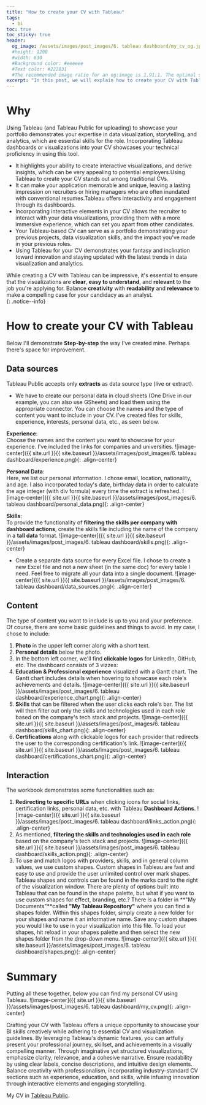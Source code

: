 ```yaml
---
title: "How to create your CV with Tableau"
tags:
  - bi
toc: true
toc_sticky: true
header:
  og_image: /assets/images/post_images/6. tableau dashboard/my_cv_og.jpg
  #height: 1200
  #width: 630
  #Background color: #eeeeee
  #Text color: #222831
  #The recommended image ratio for an og:image is 1.91:1. The optimal size would be 1200 x 630.
excerpt: "In this post, we will explain how to create your CV with Tableau"
---
```


# Why
Using Tableau (and Tableau Public for uploading) to showcase your portfolio demonstrates your expertise in data visualization, storytelling, and analytics, which are essential skills for the role. Incorporating Tableau dashboards or visualizations into your CV showcases your technical proficiency in using this tool.
- It highlights your ability to create interactive visualizations, and derive insights, which can be very appealing to potential employers.Using Tableau to create your CV stands out among traditional CVs. 
- It can make your application memorable and unique, leaving a lasting impression on recruiters or hiring managers who are often inundated with conventional resumes.Tableau offers interactivity and engagement through its dashboards. 
- Incorporating interactive elements in your CV allows the recruiter to interact with your data visualizations, providing them with a more immersive experience, which can set you apart from other candidates.
- Your Tableau-based CV can serve as a portfolio demonstrating your previous projects, data visualization skills, and the impact you've made in your previous roles.
- Using Tableau for your CV demonstrates your fantasy and inclination toward innovation and staying updated with the latest trends in data visualization and analytics. 

While creating a CV with Tableau can be impressive, it's essential to ensure that the visualizations are **clear**, **easy to understand**, and **relevant** to the job you're applying for. Balance **creativity** with **readability** and **relevance** to make a compelling case for your candidacy as an analyst.<br>
{: .notice--info}

# How to create your CV with Tableau
Below I'll demonstrate **Step-by-step** the way I've created mine. Perhaps there's space for improvement. 

## Data sources
Tableau Public accepts only **extracts** as data source type (live or extract). 
- We have to create our personal data in cloud sheets (One Drive in our example, you can also use GSheets) and load them using the appropriate connector. You can choose the names and the type of content you want to include in your CV. I've created files for skills, experience, interests, personal data, etc., as seen below.

**Experience**: <br>
Choose the names and the content you want to showcase for your experience. I've included the links for companies and universities. 
![image-center]({{ site.url }}{{ site.baseurl }}/assets/images/post_images/6. tableau dashboard/experience.png){: .align-center}

**Personal Data**: <br>
Here, we list our personal information. I chose email, location, nationality, and age. I also incorporated today's date, birthday data in order to calculate the age integer (with div formula) every time the extract is refreshed.
![image-center]({{ site.url }}{{ site.baseurl }}/assets/images/post_images/6. tableau dashboard/personal_data.png){: .align-center}

**Skills**: <br>
To provide the functionality of **filtering the skills per company with dashboard actions**, create the skills file including the name of the company in a **tall data** format.
![image-center]({{ site.url }}{{ site.baseurl }}/assets/images/post_images/6. tableau dashboard/skills.png){: .align-center}

- Create a separate data source for every Excel file. I chose to create a new Excel file and not a new sheet (in the same doc) for every table I need. Feel free to migrate all your data into a single document.
![image-center]({{ site.url }}{{ site.baseurl }}/assets/images/post_images/6. tableau dashboard/data_sources.png){: .align-center}

## Content
The type of content you want to include is up to you and your preference. Of course, there are some basic guidelines and things to avoid. In my case, I chose to include:<br>
1. **Photo** in the upper left corner along with a short text.
1. **Personal details** below the photo.
1. In the bottom left corner, we'll find **clickable logos** for LinkedIn, GitHub, etc.
The dashboard consists of 3 vizzes:
1. **Education & Professional experience** visualized with a Gantt chart. The Gantt chart includes details when hovering to showcase each role's achievements and details.
![image-center]({{ site.url }}{{ site.baseurl }}/assets/images/post_images/6. tableau dashboard/experience_chart.png){: .align-center}
1. **Skills** that can be filtered when the user clicks each role's bar. The list will then filter out only the skills and technologies used in each role based on the company's tech stack and projects.
![image-center]({{ site.url }}{{ site.baseurl }}/assets/images/post_images/6. tableau dashboard/skills_chart.png){: .align-center}
1. **Certifications** along with clickable logos for each provider that redirects the user to the corresponding certification's link.
![image-center]({{ site.url }}{{ site.baseurl }}/assets/images/post_images/6. tableau dashboard/certifications_chart.png){: .align-center}

## Interaction
The workbook demonstrates some functionalities such as: 
1. **Redirecting to specific URLs**  when clicking icons for social links, certification links, personal data, etc. with Tableau **Dashboard Actions**.
![image-center]({{ site.url }}{{ site.baseurl }}/assets/images/post_images/6. tableau dashboard/links_action.png){: .align-center}
1. As mentioned, **filtering the skills and technologies used in each role** based on the company's tech stack and projects.
![image-center]({{ site.url }}{{ site.baseurl }}/assets/images/post_images/6. tableau dashboard/skills_action.png){: .align-center}
1. To use and match logos with providers, skills, and in general column values, we use custom shapes. Custom shapes in Tableau are fast and easy to use and provide the user unlimited control over mark shapes. Tableau shapes and controls can be found in the marks card to the right of the visualization window. There are plenty of options built into Tableau that can be found in the shape palette, but what if you want to use custom shapes for effect, branding, etc.? There is a folder in **"My Documents"**called **"My Tableau Repository"** where you can find a shapes folder. Within this shapes folder, simply create a new folder for your shapes and name it an informative name. Save any custom shapes you would like to use in your visualization into this file. To load your shapes, hit reload in your shapes palette and then select the new shapes folder from the drop-down menu.
![image-center]({{ site.url }}{{ site.baseurl }}/assets/images/post_images/6. tableau dashboard/shapes.png){: .align-center}

# Summary

Putting all these together, below you can find my personal CV using Tableau.
![image-center]({{ site.url }}{{ site.baseurl }}/assets/images/post_images/6. tableau dashboard/my_cv.png){: .align-center}

Crafting your CV with Tableau offers a unique opportunity to showcase your BI skills creatively while adhering to essential CV and visualization guidelines. By leveraging Tableau's dynamic features, you can artfully present your professional journey, skillset, and achievements in a visually compelling manner. Through imaginative yet structured visualizations, emphasize clarity, relevance, and a cohesive narrative. Ensure readability by using clear labels, concise descriptions, and intuitive design elements. Balance creativity with professionalism, incorporating industry-standard CV sections such as experience, education, and skills, while infusing innovation through interactive elements and engaging storytelling.

My CV in [Tableau Public](https://public.tableau.com/app/profile/antonis1649/viz/AngelakisAntonisCV_v3/AntonisAngelakis).
